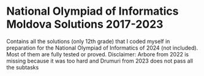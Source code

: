 # National Olympiad of Informatics Moldova Solutions 2017-2023
Contains all the solutions (only 12th grade) that I coded myself in preparation for the National Olympiad of Informatics of 2024 (not included). Most of them are fully tested or proved.
Disclaimer: Arbore from 2022 is missing because it was too hard and Drumuri from 2023 does not pass all the subtasks
